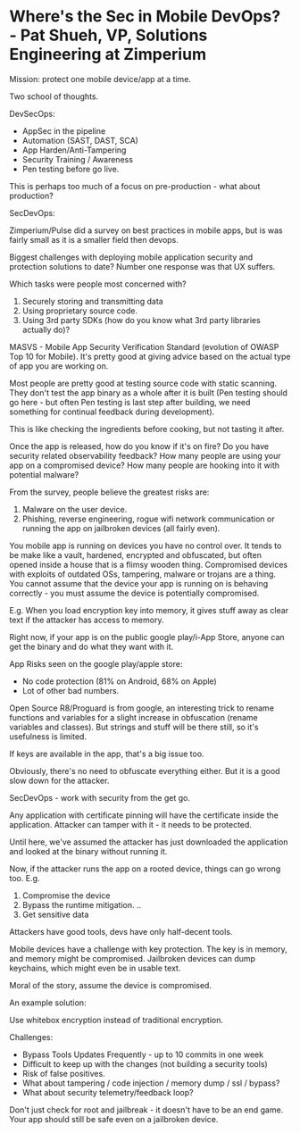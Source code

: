 # Where's the Sec in Mobile DevOps? - Pat Shueh, VP, Solutions Engineering at Zimperium

Mission: protect one mobile device/app at a time.

Two school of thoughts.

DevSecOps:

- AppSec in the pipeline
- Automation (SAST, DAST, SCA)
- App Harden/Anti-Tampering
- Security Training / Awareness
- Pen testing before go live.

This is perhaps too much of a focus on pre-production - what about production?

SecDevOps:

Zimperium/Pulse did a survey on best practices in mobile apps, but is was fairly small as it is a smaller field then devops.

Biggest challenges with deploying mobile application security and protection solutions to date? Number one response was that UX suffers.

Which tasks were people most concerned with?

1.  Securely storing and transmitting data
2.  Using proprietary source code.
3.  Using 3rd party SDKs (how do you know what 3rd party libraries actually do)?

MASVS - Mobile App Security Verification Standard (evolution of OWASP Top 10 for Mobile). It's pretty good at giving advice based on the actual type of app you are working on.

Most people are pretty good at testing source code with static scanning. They don't test the app binary as a whole after it is built (Pen testing should go here - but often Pen testing is last step after building, we need something for continual feedback during development).

This is like checking the ingredients before cooking, but not tasting it after.

Once the app is released, how do you know if it's on fire? Do you have security related observability feedback? How many people are using your app on a compromised device? How many people are hooking into it with potential malware?

From the survey, people believe the greatest risks are:

1. Malware on the user device.
2. Phishing, reverse engineering, rogue wifi network communication or running the app on jailbroken devices (all fairly even).

You mobile app is running on devices you have no control over. It tends to be make like a vault, hardened, encrypted and obfuscated, but often opened inside a house that is a flimsy wooden thing. Compromised devices with exploits of outdated OSs, tampering, malware or trojans are a thing. You cannot assume that the device your app is running on is behaving correctly - you must assume the device is potentially compromised.

E.g. When you load encryption key into memory, it gives stuff away as clear text if the attacker has access to memory.

Right now, if your app is on the public google play/i-App Store, anyone can get the binary and do what they want with it.

App Risks seen on the google play/apple store:

- No code protection (81% on Android, 68% on Apple)
- Lot of other bad numbers.

Open Source R8/Proguard is from google, an interesting trick to rename functions and variables for a slight increase in obfuscation (rename variables and classes). But strings and stuff will be there still, so it's usefulness is limited.

If keys are available in the app, that's a big issue too.

Obviously, there's no need to obfuscate everything either. But it is a good slow down for the attacker.

SecDevOps - work with security from the get go.

Any application with certificate pinning will have the certificate inside the application. Attacker can tamper with it - it needs to be protected.

Until here, we've assumed the attacker has just downloaded the application and looked at the binary without running it.

Now, if the attacker runs the app on a rooted device, things can go wrong too. E.g.

1. Compromise the device
2. Bypass the runtime mitigation.
   ..
3. Get sensitive data

Attackers have good tools, devs have only half-decent tools.

Mobile devices have a challenge with key protection. The key is in memory, and memory might be compromised. Jailbroken devices can dump keychains, which might even be in usable text.

Moral of the story, assume the device is compromised.

An example solution:

Use whitebox encryption instead of traditional encryption.

Challenges:

- Bypass Tools Updates Frequently - up to 10 commits in one week
- Difficult to keep up with the changes (not building a security tools)
- Risk of false positives.
- What about tampering / code injection / memory dump / ssl / bypass?
- What about security telemetry/feedback loop?

Don't just check for root and jailbreak - it doesn't have to be an end game. Your app should still be safe even on a jailbroken device.
